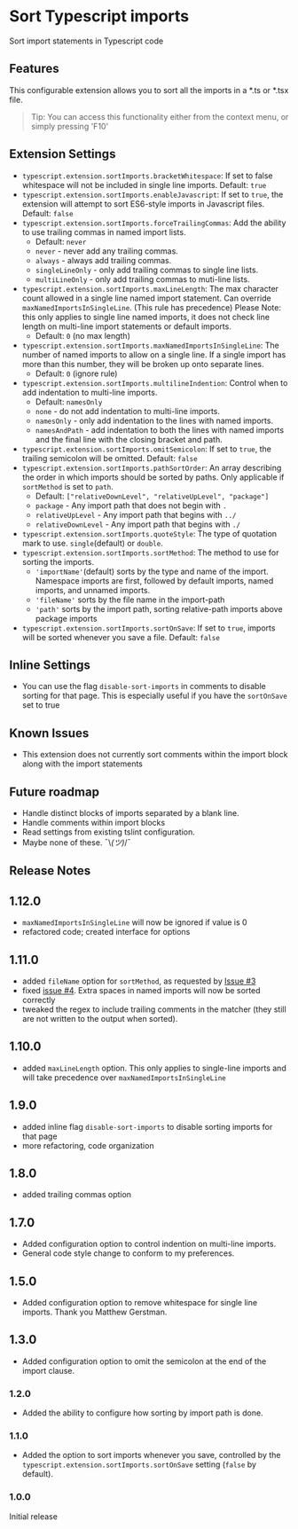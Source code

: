 


# Sort Typescript imports

Sort import statements in Typescript code

## Features

This configurable extension allows you to sort all the imports in a *.ts or *.tsx file.

> Tip: You can access this functionality either from the context menu, or simply pressing 'F10'

## Extension Settings

* `typescript.extension.sortImports.bracketWhitespace`: If set to false whitespace will not be included in single line imports. Default: `true`
* `typescript.extension.sortImports.enableJavascript`: If set to `true`, the extension will attempt to sort ES6-style imports in Javascript files. Default: `false`
* `typescript.extension.sortImports.forceTrailingCommas`: Add the ability to use trailing commas in named import lists.
  * Default: `never`
  * `never` - never add any trailing commas.
  * `always` - always add trailing commas.
  * `singleLineOnly` - only add trailing commas to single line lists.
  * `multiLineOnly` - only add trailing commas to muti-line lists.
* `typescript.extension.sortImports.maxLineLength`: The max character count allowed in a single line named import statement. Can override `maxNamedImportsInSingleLine`. (This rule has precedence) Please Note: this only applies to single line named imports, it does not check line length on multi-line import statements or default imports.
  * Default: `0` (no max length)
* `typescript.extension.sortImports.maxNamedImportsInSingleLine`: The number of named imports to allow on a single line. If a single import has more than this number, they will be broken up onto separate lines.
    * Default: `0` (ignore rule)
* `typescript.extension.sortImports.multilineIndention`: Control when to add indentation to multi-line imports.
  * Default: `namesOnly`
  * `none` - do not add indentation to multi-line imports.
  * `namesOnly` - only add indentation to the lines with named imports.
  * `namesAndPath` - add indentation to both the lines with named imports and the final line with the closing bracket and path.
* `typescript.extension.sortImports.omitSemicolon`: If set to `true`, the trailing semicolon will be omitted. Default: `false`
* `typescript.extension.sortImports.pathSortOrder`: An array describing the order in which imports should be sorted by paths. Only applicable if `sortMethod` is set to `path`.
  * Default: `["relativeDownLevel", "relativeUpLevel", "package"]`
  * `package` - Any import path that does not begin with `.`
  * `relativeUpLevel` - Any import path that begins with `../`
  * `relativeDownLevel` - Any import path that begins with `./`
* `typescript.extension.sortImports.quoteStyle`: The type of quotation mark to use. `single`(default) or `double`.
* `typescript.extension.sortImports.sortMethod`: The method to use for sorting the imports.
  * `'importName'`(default) sorts by the type and name of the import. Namespace imports are first, followed by default imports, named imports, and unnamed imports.
  * `'fileName'` sorts by the file name in the import-path
  * `'path'` sorts by the import path, sorting relative-path imports above package imports
* `typescript.extension.sortImports.sortOnSave`: If set to `true`, imports will be sorted whenever you save a file. Default: `false`

## Inline Settings
* You can use the flag `disable-sort-imports` in comments to disable sorting for that page. This is especially useful if you have the `sortOnSave` set to true

## Known Issues

* This extension does not currently sort comments within the import block along with the import statements

## Future roadmap
- Handle distinct blocks of imports separated by a blank line.
- Handle comments within import blocks
- Read settings from existing tslint configuration.
- Maybe none of these. ¯\\_(ツ)_/¯

## Release Notes

## 1.12.0
- `maxNamedImportsInSingleLine` will now be ignored if value is 0
- refactored code; created interface for options

## 1.11.0
- added `fileName` option for `sortMethod`, as requested by [Issue #3](https://github.com/neilsoult/typescript-imports-sort/issues/3)
- fixed [issue #4](https://github.com/neilsoult/typescript-imports-sort/issues/4). Extra spaces in named imports will now be sorted correctly
- tweaked the regex to include trailing comments in the matcher (they still are not written to the output when sorted).

## 1.10.0
- added `maxLineLength` option. This only applies to single-line imports and will take precedence over `maxNamedImportsInSingleLine`

## 1.9.0
- added inline flag `disable-sort-imports` to disable sorting imports for that page
- more refactoring, code organization

## 1.8.0
- added trailing commas option

## 1.7.0
- Added configuration option to control indention on multi-line imports.
- General code style change to conform to my preferences.

## 1.5.0
- Added configuration option to remove whitespace for single line imports. Thank you Matthew Gerstman.

## 1.3.0
- Added configuration option to omit the semicolon at the end of the import clause.

### 1.2.0
- Added the ability to configure how sorting by import path is done.

### 1.1.0
- Added the option to sort imports whenever you save, controlled by the `typescript.extension.sortImports.sortOnSave` setting (`false` by default).

### 1.0.0

Initial release
